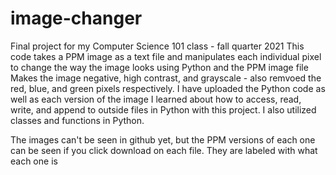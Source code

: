 # image-changer
Final project for my Computer Science 101 class - fall quarter 2021 
This code takes a PPM image as a text file and manipulates each individual pixel to change the way the image looks using Python and the PPM image file
Makes the image negative, high contrast, and grayscale - also remvoed the red, blue, and green pixels respectively. I have uploaded the Python code as well as each version of the image
I learned about how to access, read, write, and append to outside files in Python with this project. I also utilized classes and functions in Python. 

The images can't be seen in github yet, but the PPM versions of each one can be seen if you click download on each file. They are labeled with what each one is
